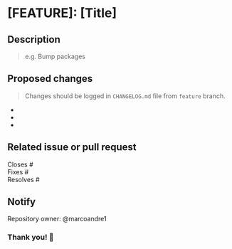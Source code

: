 # [FEATURE]: [Title]

<!--

merge template: to use a template, simply append the link after the question mark "?"

develop to release: https://github.com/marcoandre1/[REPO_NAME]/compare/release...develop?quick_pull=1&assignees=marcoandre1&template=merge_develop_to_release.md

release to master: https://github.com/marcoandre1/[REPO_NAME]/compare/master...release?quick_pull=1&assignees=marcoandre1&template=merge_release_to_master.md

master to develop: https://github.com/marcoandre1/[REPO_NAME]/compare/develop...master?quick_pull=1&assignees=marcoandre1&template=merge_master_to_develop.md

--->

## Description

> e.g. Bump packages

## Proposed changes

> Changes should be logged in `CHANGELOG.md` file from `feature` branch.

-
-
-

## Related issue or pull request

<!--

For a more detailed list of keywords: https://docs.github.com/en/get-started/writing-on-github/working-with-advanced-formatting/using-keywords-in-issues-and-pull-requests

--->

Closes #  
Fixes #  
Resolves #  

## Notify

Repository owner: @marcoandre1

### Thank you! 🙌

